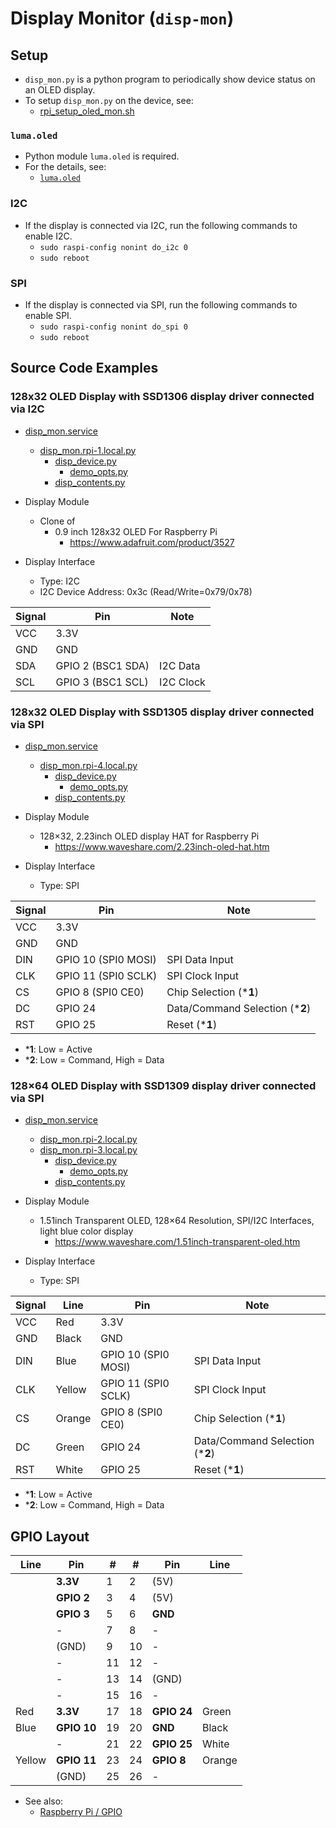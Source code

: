 # Display Monitor (`disp-mon`)

## Setup

- `disp_mon.py` is a python program to periodically show device status on an OLED display.
- To setup `disp_mon.py` on the device, see:
  - [rpi_setup_oled_mon.sh](../../rpi_setup_oled_mon.sh)

### `luma.oled`

- Python module `luma.oled` is required.
- For the details, see:
  - [`luma.oled`](<luma.oled.md>)

### I2C

- If the display is connected via I2C, run the following commands to enable I2C.
  - `sudo raspi-config nonint do_i2c 0`
  - `sudo reboot`

### SPI

- If the display is connected via SPI, run the following commands to enable SPI.
  - `sudo raspi-config nonint do_spi 0`
  - `sudo reboot`

## Source Code Examples

### 128x32 OLED Display with SSD1306 display driver connected via I2C

- [disp_mon.service](disp_mon.service)
  - [disp_mon.rpi-1.local.py](disp_mon.rpi-1.local.py)
    - [disp_device.py](<disp_device.py>)
      - [demo_opts.py](<demo_opts.py>)
    - [disp_contents.py](<disp_contents.py>)

- Display Module
  - Clone of
    - 0.9 inch 128x32 OLED For Raspberry Pi
      - <https://www.adafruit.com/product/3527>

- Display Interface
  - Type: I2C
  - I2C Device Address: 0x3c (Read/Write=0x79/0x78)

| Signal | Pin               | Note |
|--------|-------------------|------|
| VCC    | 3.3V              |      |
| GND    | GND               |      |
| SDA    | GPIO 2 (BSC1 SDA) | I2C Data |
| SCL    | GPIO 3 (BSC1 SCL) | I2C Clock |

### 128x32 OLED Display with SSD1305 display driver connected via SPI

- [disp_mon.service](disp_mon.service)
  - [disp_mon.rpi-4.local.py](disp_mon.rpi-4.local.py)
    - [disp_device.py](<disp_device.py>)
      - [demo_opts.py](<demo_opts.py>)
    - [disp_contents.py](<disp_contents.py>)

- Display Module
  - 128×32, 2.23inch OLED display HAT for Raspberry Pi
    - <https://www.waveshare.com/2.23inch-oled-hat.htm>

- Display Interface
  - Type: SPI

| Signal | Pin                 | Note |
|--------|---------------------|------|
| VCC    | 3.3V                |      |
| GND    | GND                 |      |
| DIN    | GPIO 10 (SPI0 MOSI) | SPI Data Input |
| CLK    | GPIO 11 (SPI0 SCLK) | SPI Clock Input |
| CS     | GPIO 8  (SPI0 CE0)  | Chip Selection (***1**) |
| DC     | GPIO 24             | Data/Command Selection (***2**)     |
| RST    | GPIO 25             | Reset (***1**)     |

- ***1**: Low = Active
- ***2**: Low = Command, High = Data

### 128×64 OLED Display with SSD1309 display driver connected via SPI

- [disp_mon.service](disp_mon.service)
  - [disp_mon.rpi-2.local.py](disp_mon.rpi-1.local.py)
  - [disp_mon.rpi-3.local.py](disp_mon.rpi-1.local.py)
    - [disp_device.py](<disp_device.py>)
      - [demo_opts.py](<demo_opts.py>)
    - [disp_contents.py](<disp_contents.py>)

- Display Module
  - 1.51inch Transparent OLED, 128×64 Resolution, SPI/I2C Interfaces, light blue color display
    - <https://www.waveshare.com/1.51inch-transparent-oled.htm>

- Display Interface
  - Type: SPI

| Signal | Line   | Pin                 | Note |
|--------|--------|---------------------|------|
| VCC    | Red    | 3.3V                |      |
| GND    | Black  | GND                 |      |
| DIN    | Blue   | GPIO 10 (SPI0 MOSI) | SPI Data Input |
| CLK    | Yellow | GPIO 11 (SPI0 SCLK) | SPI Clock Input |
| CS     | Orange | GPIO 8 (SPI0 CE0)   | Chip Selection (***1**) |
| DC     | Green  | GPIO 24             | Data/Command Selection (***2**) |
| RST    | White  | GPIO 25             | Reset (***1**) |

- ***1**: Low = Active
- ***2**: Low = Command, High = Data

## GPIO Layout

| Line   | Pin         | #  | #  | Pin         | Line |
|--------|-------------|----|----|-------------|------|
|        | **3.3V**    | 1  | 2  | (5V)        |      |
|        | **GPIO 2**  | 3  | 4  | (5V)        |      |
|        | **GPIO 3**  | 5  | 6  | **GND**     |      |
|        | -           | 7  | 8  | -           |      |
|        | (GND)       | 9  | 10 | -           |      |
|        | -           | 11 | 12 | -           |      |
|        | -           | 13 | 14 | (GND)       |      |
|        | -           | 15 | 16 | -           |      |
| Red    | **3.3V**    | 17 | 18 | **GPIO 24** | Green |
| Blue   | **GPIO 10** | 19 | 20 | **GND**     | Black |
|        | -           | 21 | 22 | **GPIO 25** | White |
| Yellow | **GPIO 11** | 23 | 24 | **GPIO 8**  | Orange |
|        | (GND)       | 25 | 26 | -           |      |

- See also:
  - [Raspberry Pi / GPIO](<../../Raspberry Pi/gpio.md>)
